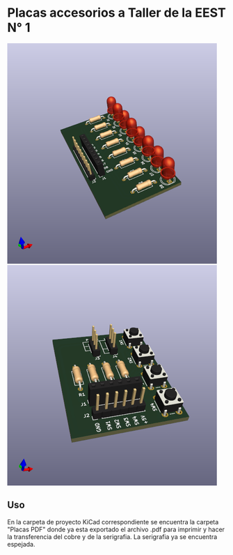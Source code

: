 # Placas accesorios a Taller de la EEST N° 1

![Modulo_LEDS](Modulo_LEDs/Modulo%20LEDs%203D.png)![Modulo_Pulsadores](Modulo_Pulsadores/Modulo%20Pulsadores%203D.png)

## Uso
En la carpeta de proyecto KiCad correspondiente se encuentra la carpeta "Placas PDF" donde ya esta exportado el archivo .pdf para imprimir y hacer la transferencia del cobre y de la serigrafia. La serigrafia ya se encuentra espejada.